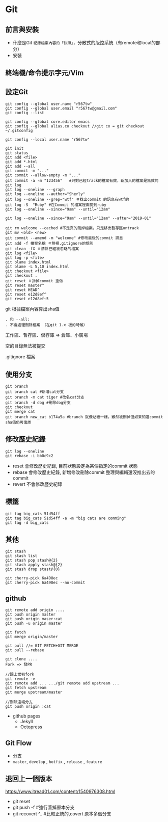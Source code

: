 
# Git
<!-- # 為自己學Git -->

## 前言與安裝
- 什麼是Git
`紀錄檔案內容的「快照」`，分散式的版控系統（有remote和local的部分）
- 安裝

## 終端機/命令提示字元/Vim

## 設定Git
```
git config --global user.name "r567tw"
git config --global user.email "r567tw@gmail.com"
git config --list

git config --global core.editor emacs
git config --global alias.co checkout //git co = git checkout
~/.gitconfig
```

```
git config --local user.name "r567tw"

```

```
git init
git status
git add <file>
git add *.html
git add --all
git commit -m "..."
git commit --allow-empty -m "..."
git commit -a -m "123456"   #只對已經track的檔案有效，新加入的檔案是無效的
git log
git log --oneline ---graph
git log --oneline --author="Sherly"
git log --oneline --grep="wtf" ＃找出commit 的訊息有wtf的
git log -S  "Ruby" #在Commit 的檔案裡面提到ruby
git log --oneline --since="9am" --until="12am"

git log --oneline --since="9am" --until="12am" --after="2019-01"

git rm welcome --cached #不是真的刪掉檔案，只是移出暫存區untrack
git mv <old> <new>
git commit --amend -m "welcome" #修改最後的commit 訊息
git add -f 檔案名稱 ＃無視.gitignore的規則
git clean -fX ＃清除已經被忽略的檔案
git log <file>
git log -p <file>
git blame index.html
git blame -L 5,10 index.html
git checkout <file>
git checkout .
git reset ＃拆掉commit 重做
git reset master^
git reset HEAD^
git reset e12d8ef^
git reset e12d8ef~5
```

git 根據檔案內容算出sha值


```
. 和 --all:
. 不會處理刪除檔案 （在git 1.x 板的時候）
```

工作區、暫存區、儲存庫
=> 倉庫、小廣場

空的目錄無法被提交

.gitignore 檔案

## 使用分支
```
git branch
git branch cat #新增cat分支
git branch -m cat tiger #改名cat分支
git branch -d dog #刪除dog分支
git checkout
git merge cat
git branch new_cat b174a5a #branch 就像貼紙一樣，雖然被刪掉但如果知道commit sha值仍可復原
```

## 修改歷史紀錄
```
git log --oneline
git rebase -i bb0c9c2

```
- reset 會修改歷史紀錄, 目前狀態設定為某個指定的commit 狀態
- rebase 會修改歷史紀錄, 新增修改刪除commit 整理與編輯還沒推出去的commit
- revert 不會修改歷史紀錄

## 標籤
```
git tag big_cats 51d54ff
git tag big_cats 51d54ff -a -m "big cats are comming"
git tag -d big_cats

```

## 其他
```
git stash
git stash list
git stash pop stash@{2}
git stash apply stash@{2}
git stash drop stast@{0}

git cherry-pick 6a498ec
git cherry-pick 6a498ec --no-commit
```

## github
```
git remote add origin ....
git push origin master
git push origin maser:cat
git push -u origin master

git fetch
git merge origin/master

git pull //= GIT FETCH+GIT MERGE
git pull --rebase

git clone ....
Fork => 發PR

//跟上當初fork
git remote -v
git remote add ... .../git remote add upstream ...
git fetch upstream
git merge upstream/master

//刪除遠端分支
git push origin :cat
```

- github pages
    - Jekyll
    - Octopress

## Git Flow
- 分支
- `master`, `develop` , `hotfix` , `release` , `feature`

## 退回上一個版本
https://www.itread01.com/content/1540976308.html
- git reset <Commit>
- git push -f #強行蓋掉原本分支
- git recovert <Commit>^..<Commit> #比較正統的,covert 原本多個分支